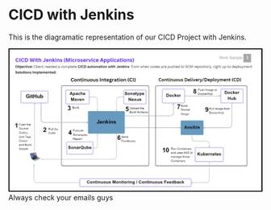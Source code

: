 # CICD with Jenkins

This is the diagramatic representation of our CICD Project with Jenkins.

![1718071820068](image/READMe/1718071820068.png)
Always check your emails guys